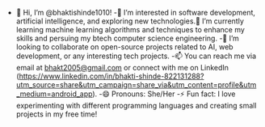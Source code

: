 - 👋 Hi, I’m @bhaktishinde1010!
-👀 I’m interested in software development, artificial intelligence, and exploring new technologies.🌱 I’m currently learning machine learning algorithms and techniques to enhance my skills and persuing my btech computer science engineering. 
-💞️ I’m looking to collaborate on open-source projects related to AI, web development, or any interesting tech projects.
-📫 You can reach me via email at bhakt2005@gmail.com or connect with me on LinkedIn (https://www.linkedin.com/in/bhakti-shinde-822131288?utm_source=share&utm_campaign=share_via&utm_content=profile&utm_medium=android_app).
-😄 Pronouns: She/Her
-⚡ Fun fact: I love experimenting with different programming languages and creating small projects in my free time!

<!---
bhaktishinde1010/bhaktishinde1010 is a ✨ special ✨ repository because its `README.md` (this file) appears on your GitHub profile.
You can click the Preview link to take a look at your changes.
--->
